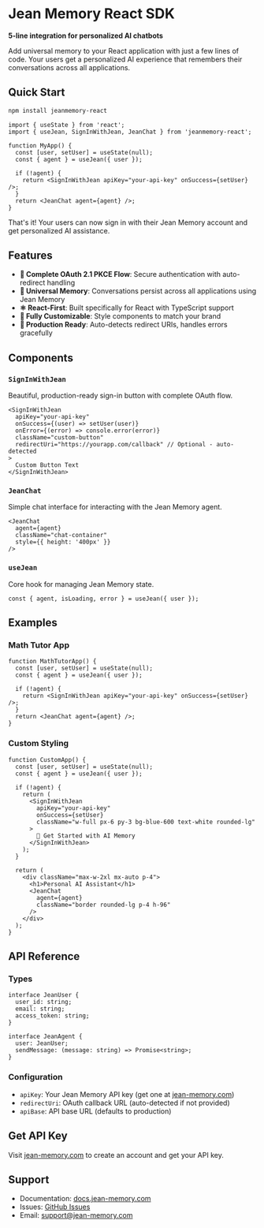 # Jean Memory React SDK

**5-line integration for personalized AI chatbots**

Add universal memory to your React application with just a few lines of code. Your users get a personalized AI experience that remembers their conversations across all applications.

## Quick Start

```bash
npm install jeanmemory-react
```

```tsx
import { useState } from 'react';
import { useJean, SignInWithJean, JeanChat } from 'jeanmemory-react';

function MyApp() {
  const [user, setUser] = useState(null);
  const { agent } = useJean({ user });

  if (!agent) {
    return <SignInWithJean apiKey="your-api-key" onSuccess={setUser} />;
  }
  return <JeanChat agent={agent} />;
}
```

That's it! Your users can now sign in with their Jean Memory account and get personalized AI assistance.

## Features

- **🔐 Complete OAuth 2.1 PKCE Flow**: Secure authentication with auto-redirect handling
- **🧠 Universal Memory**: Conversations persist across all applications using Jean Memory
- **⚛️ React-First**: Built specifically for React with TypeScript support
- **🎨 Fully Customizable**: Style components to match your brand
- **📱 Production Ready**: Auto-detects redirect URIs, handles errors gracefully

## Components

### `SignInWithJean`

Beautiful, production-ready sign-in button with complete OAuth flow.

```tsx
<SignInWithJean
  apiKey="your-api-key"
  onSuccess={(user) => setUser(user)}
  onError={(error) => console.error(error)}
  className="custom-button"
  redirectUri="https://yourapp.com/callback" // Optional - auto-detected
>
  Custom Button Text
</SignInWithJean>
```

### `JeanChat`

Simple chat interface for interacting with the Jean Memory agent.

```tsx
<JeanChat 
  agent={agent}
  className="chat-container"
  style={{ height: '400px' }}
/>
```

### `useJean`

Core hook for managing Jean Memory state.

```tsx
const { agent, isLoading, error } = useJean({ user });
```

## Examples

### Math Tutor App
```tsx
function MathTutorApp() {
  const [user, setUser] = useState(null);
  const { agent } = useJean({ user });

  if (!agent) {
    return <SignInWithJean apiKey="your-api-key" onSuccess={setUser} />;
  }
  return <JeanChat agent={agent} />;
}
```

### Custom Styling
```tsx
function CustomApp() {
  const [user, setUser] = useState(null);
  const { agent } = useJean({ user });

  if (!agent) {
    return (
      <SignInWithJean 
        apiKey="your-api-key"
        onSuccess={setUser}
        className="w-full px-6 py-3 bg-blue-600 text-white rounded-lg"
      >
        🚀 Get Started with AI Memory
      </SignInWithJean>
    );
  }

  return (
    <div className="max-w-2xl mx-auto p-4">
      <h1>Personal AI Assistant</h1>
      <JeanChat 
        agent={agent} 
        className="border rounded-lg p-4 h-96"
      />
    </div>
  );
}
```

## API Reference

### Types

```tsx
interface JeanUser {
  user_id: string;
  email: string;
  access_token: string;
}

interface JeanAgent {
  user: JeanUser;
  sendMessage: (message: string) => Promise<string>;
}
```

### Configuration

- `apiKey`: Your Jean Memory API key (get one at [jean-memory.com](https://jean-memory.com))
- `redirectUri`: OAuth callback URL (auto-detected if not provided)
- `apiBase`: API base URL (defaults to production)

## Get API Key

Visit [jean-memory.com](https://jean-memory.com) to create an account and get your API key.

## Support

- Documentation: [docs.jean-memory.com](https://docs.jean-memory.com)
- Issues: [GitHub Issues](https://github.com/jean-technologies/jean-memory/issues)
- Email: support@jean-memory.com